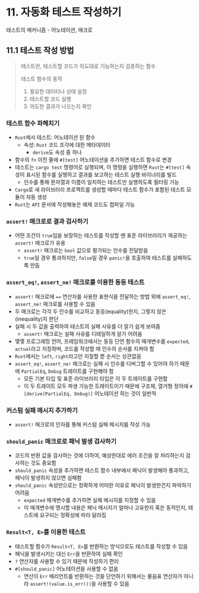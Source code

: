 # 11. 자동화 테스트 작성하기

테스트의 매커니즘 - 어노테이션, 매크로

## 11.1 테스트 작성 방법

> 테스트란, 테스트할 코드가 의도대로 기능하는지 검증하는 함수
>
> 테스트 함수의 동작
>
> 1. 필요한 데이터나 상태 설정
> 2. 테스트할 코드 실행
> 3. 의도한 결과가 나오는지 확인

### 테스트 함수 파헤치기

- `Rust`에서 테스트: 어노테이션 된 함수
  - 속성: `Rust` 코드 조각에 대한 메타데이터
    - `derive`도 속성 중 하나
- 함수의 `fn` 이전 줄에 `#[test]` 어노테이션을 추가하면 테스트 함수로 변경
- 테스트는 `cargo test` 명령어로 실행되며, 이 명령을 실행하면 `Rust`는 `#[test]` 속성이 표시된 함수를 실행하고 결과를 보고하는 테스트 실행 바이너리를 빌드
  - 인수를 통해 문자열과 이름이 일치하는 테스트만 실행하도록 필터링 가능
- `Cargo`로 새 라이브러리 프로젝트를 생성할 때마다 테스트 함수가 포함된 테스트 모듈이 자동 생성
- `Rust`는 `API` 문서에 작성해놓은 예제 코드도 컴파일 가능

### `assert!` 매크로로 결과 검사하기

- 어떤 조건이 `true`임을 보장하는 테스트를 작성할 땐 표준 라이브러리가 제공하는 `assert!` 매크로가 유용
  - `assert!` 매크로는 `bool` 값으로 평가되는 인수를 전달받음
  - `true`일 경우 통과하지만, `false`일 경우 `panic!`을 호출하여 테스트를 실패하도록 만듬

### `assert_eq!`, `assert_ne!` 매크로를 이용한 동등 테스트

- `assert!` 매크로에 `==` 연산자를 사용한 표현식을 전달하는 방법 외에 `assert_eq!`, `assert_ne!` 매크로를 사용할 수 있음
- 두 매크로는 각각 두 인수를 비교하고 동등(equality)한지, 그렇지 않은(inequality)지 판단
- 실패 시 두 값을 출력하여 테스트의 실패 사유를 더 알기 쉽게 보여줌
  - `assert!` 매크로는 실패 사유를 디테일하게 알기 어려움
- 몇몇 프로그래밍 언어, 프레임워크에서는 동등 단언 함수의 매개변수를 `expected`, `actual`라고 지칭하며, 코드를 작성할 때 인수의 순서를 지켜야 함
- `Rust`에서는 `left`, `right`라고만 지칠할 뿐 순서는 상관없음
- `assert_eq!`, `assert_ne!` 매크로는 실패 시 인수를 디버그할 수 있어야 하기 때문에 `PartialEq`, `Debug` 트레이트를 구현해야 함
  - 모든 기본 타입 및 표준 라이브러리 타입은 이 두 트레이트를 구현함
  - 이 두 트레이트 모두 파생 가능한 트레이트이기 때문에 구조체, 열거형 정의에 `#[derive(PartialEq, Debug)]` 어노테이션 하는 것이 일반적

### 커스텀 실패 메시지 추가하기

- `assert!` 매크로의 인자를 통해 커스텀 실패 메시지를 작성 가능

### `should_panic` 매크로로 패닉 발생 검사하기

- 코드의 반환 값을 검사하는 것에 더하여, 예상한대로 에러 조건을 잘 처리하는지 검사하는 것도 중요함
- `should_panic` 속성을 추가하면 테스트 함수 내부에서 패닉이 발생해야 통과하고, 패닉이 발생하지 않으면 실패함
- `should_panic` 속성만으로는 정확하게 어떠한 이유로 패닉이 발생한건지 파악하기 어려움
  - `expected` 매개변수를 추가하면 실패 메시지를 지정할 수 있음
  - 이 매개변수에 명시할 내용은 패닉 메시지가 얼마나 고유한지 혹은 동적인지, 테스트에 요구되는 정확성에 따라 달라짐

### `Result<T, E>`를 이용한 테스트

- 테스트할 함수가 `Result<T, E>`를 반환하는 방식으로도 테스트를 작성할 수 있음
- 패닉을 발생시키는 대신 `Err`을 반환하여 실패 확인
- `?` 연산자를 사용할 수 있기 때문에 작성하기 편리
- `#[should_panic]` 어노테이션을 사용할 수 없음
  - 연산이 `Err` 배리언트를 반환하는 것을 단언하기 위해서는 물음표 연산자가 아니라 `assert!(value.is_err())`을 사용할 수 있음